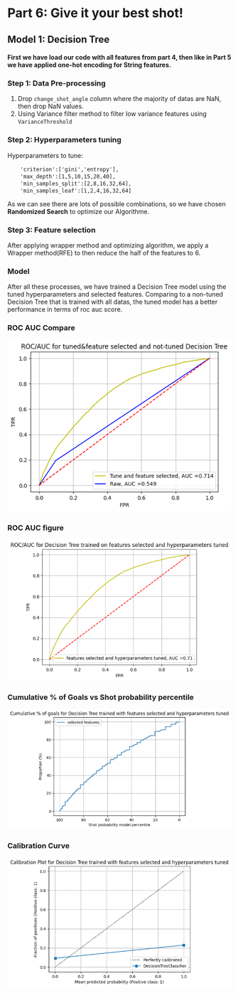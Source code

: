 # Part 6: Give it your best shot!

## Model 1: Decision Tree
#### First we have load our code with all features from part 4, then like in Part 5 we have applied one-hot encoding for String features.
### Step 1: Data Pre-processing
1. Drop `change_shot_angle` column where the majority of datas are NaN, then drop NaN values.
2. Using Variance filter method to filter low variance features using `VarianceThreshold`
### Step 2: Hyperparameters tuning
Hyperparameters to tune:
```'class_weight':[{0:1,1:1},{0:3,1:1},{0:6,1:1},{0:12,1:1},{0:50,1:1},{0:100,1:1},{0:1000,1:1}],
    'criterion':['gini','entropy'],
    'max_depth':[1,5,10,15,20,40],
    'min_samples_split':[2,8,16,32,64],
    'min_samples_leaf':[1,2,4,16,32,64]
```
As we can see there are lots of possible combinations, so we have chosen **Randomized Search** to optimize our Algorithme.
### Step 3: Feature selection
After applying wrapper method and optimizing algorithm, we apply a Wrapper method(RFE) to then reduce the half of the features to 6.

### Model
After all these processes, we have trained a Decision Tree model using the tuned hyperparameters and selected features.
Comparing to a non-tuned Decision Tree that is trained with all datas, the tuned model has a better performance in terms of roc auc score.
### ROC AUC Compare
![ROC_AUC_compare](./images/part%206/ROC_dt_compare.png)
### ROC AUC figure
![ROC_AUC_compare](./images/part%206/ROC_dt_fine.png)
### Cumulative % of Goals vs Shot probability percentile
![Cumulative sum](./images/part%206/cumulative_dt_fine.png)
### Calibration Curve
![Cali plot](./images/part%206/cali_plot_dt_fine.png)